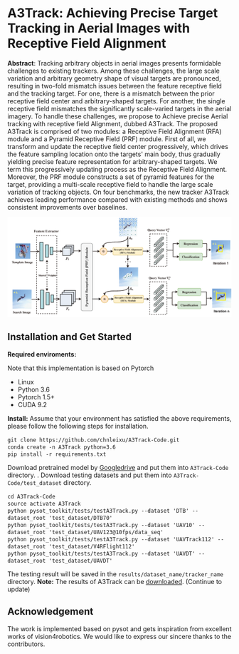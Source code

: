 # A3Track: Achieving Precise Target Tracking in Aerial Images with Receptive Field Alignment

**Abstract**: Tracking arbitrary objects in aerial images presents formidable challenges to existing trackers. Among these challenges, the large scale variation and arbitrary geometry shape of visual targets are pronounced, resulting in two-fold mismatch issues between the feature receptive field and the tracking target.
For one, there is a mismatch between the prior receptive field center and arbitrary-shaped targets. For another, the single receptive field mismatches the significantly scale-varied targets in the aerial imagery. To handle these challenges, we propose to Achieve precise Aerial tracking with receptive field Alignment, dubbed A3Track. The proposed A3Track is comprised of two modules: a Receptive Field Alignment (RFA) module and a Pyramid Receptive Field (PRF) module. First of all, we transform and update the receptive field center progressively, which drives the feature sampling location onto the targets' main body, thus gradually yielding precise feature representation for arbitrary-shaped targets. We term this progressively updating process as the Receptive Field Alignment. Moreover, the PRF module constructs a set of pyramid features for the target, providing a multi-scale receptive field to handle the large scale variation of tracking objects. On four benchmarks, the new tracker A3Track achieves leading performance compared with existing methods and shows consistent improvements over baselines.

![demo image](figures/overview.png)

## Installation and Get Started

**Required enviroments:** 

Note that this implementation is based on Pytorch

* Linux
* Python 3.6
* Pytorch 1.5+
* CUDA 9.2
  
**Install:**
Assume that your environment has satisfied the above requirements, please follow the following steps for installation.

```shell script
git clone https://github.com/chnleixu/A3Track-Code.git
conda create -n A3Track python=3.6
pip install -r requirements.txt
```
Download pretrained model by [Googledrive](https://drive.google.com/file/d/1k3hFjF9MJmiqBIZ5xLDx0t1k1IXtlzRo/view?usp=sharing) and put them into `A3Track-Code` directory. . Download testing datasets and put them into `A3Track-Code/test_dataset` directory.  
```shell script
cd A3Track-Code
source activate A3Track
python pysot_toolkit/tests/testA3Track.py --dataset 'DTB' --dataset_root 'test_dataset/DTB70'
python pysot_toolkit/tests/testA3Track.py --dataset 'UAV10' --dataset_root 'test_dataset/UAV123@10fps/data_seq'
python pysot_toolkit/tests/testA3Track.py --dataset 'UAVTrack112' --dataset_root 'test_dataset/V4RFlight112'
python pysot_toolkit/tests/testA3Track.py --dataset 'UAVDT' --dataset_root 'test_dataset/UAVDT'
```
The testing result will be saved in the `results/dataset_name/tracker_name` directory.
**Note:** The results of A3Track can be [downloaded](https://drive.google.com/drive/folders/1CPY7aciKu59NTFyu2glXNIvJPX9MauLl).
(Continue to update)

## Acknowledgement
The work is implemented based on pysot and gets inspiration from excellent works of vision4robotics. We would like to express our sincere thanks to the contributors. 